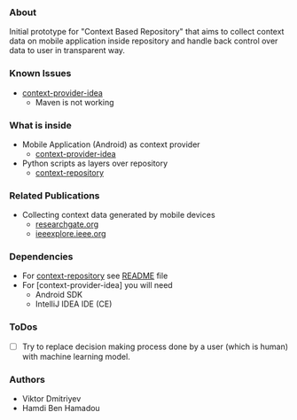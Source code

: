 ### About

Initial prototype for "Context Based Repository" that aims to collect context data on mobile application inside repository and handle back control over data to user in transparent way.

### Known Issues

* [context-provider-idea](context-provider-idea)
    - Maven is not working

### What is inside

* Mobile Application (Android) as context provider
    - [context-provider-idea](context-provider-idea)
* Python scripts as layers over repository
    - [context-repository](context-repository)

### Related Publications

* Collecting context data generated by mobile devices
    - [researchgate.org](https://www.researchgate.net/publication/296694510_Collecting_context_data_generated_by_mobile_devices)
    - [ieeexplore.ieee.org](http://ieeexplore.ieee.org/xpl/login.jsp?tp=&arnumber=7416878)

### Dependencies

* For [context-repository](context-repository) see [README](context-repository/README.md) file
* For [context-provider-idea] you will need
    - Android SDK
    - IntelliJ IDEA IDE (CE)

### ToDos

* [ ] Try to replace decision making process done by a user (which is human) with machine learning model.

### Authors

* Viktor Dmitriyev
* Hamdi Ben Hamadou
